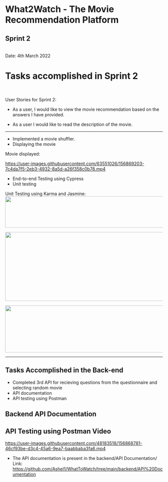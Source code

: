 <h1>What2Watch - The Movie Recommendation Platform</h1>
<h2>Sprint 2</h2> <br>
Date: 4th March 2022

<br>
<h1>Tasks accomplished in Sprint 2</h1>
<br>

User Stories for Sprint 2:
* As a user, I would like to view the movie recommendation based on the answers I have provided. 

- As a user I would like to read the description of the movie.

<hr>

- Implemented a movie shuffler.
- Displaying the movie
 
 Movie displayed:
 <br>



https://user-images.githubusercontent.com/63551026/156869203-7c4da7f5-2eb3-4932-8a5d-a26f358c0b78.mp4





- End-to-end Testing using Cypress
- Unit testing
 
 Unit Testing using Karma and Jasmine:
  <br>
 <img src="https://github.com/Ashel1/WhatToWatch/blob/323e379780ca2b59f8bcb22f10817deb42b710f8/images/test1.png" height="100" width="700"/> <br>

 <img src="https://github.com/Ashel1/WhatToWatch/blob/323e379780ca2b59f8bcb22f10817deb42b710f8/images/test2.png" height="220" width="700"/> <br>

 <img src="https://github.com/Ashel1/WhatToWatch/blob/323e379780ca2b59f8bcb22f10817deb42b710f8/images/test3.png" height="150" width="700"/> <br>

<hr>
<h2>Tasks Accomplished in the Back-end</h2>

 - Completed 3rd API for recieving questions from the questionnaire and selecting random movie
 - API documentation
 - API testing using Postman 
<h2>Backend API Documentation</h2>

<h2> API Testing using Postman Video </h2>


https://user-images.githubusercontent.com/48183518/156868781-46cf93be-d3c4-45a6-9ea7-baabbaba3fa6.mp4




 - The API documentation is present in the backend/API Documentation/ 
   Link: https://github.com/Ashel1/WhatToWatch/tree/main/backend/API%20Documentation
